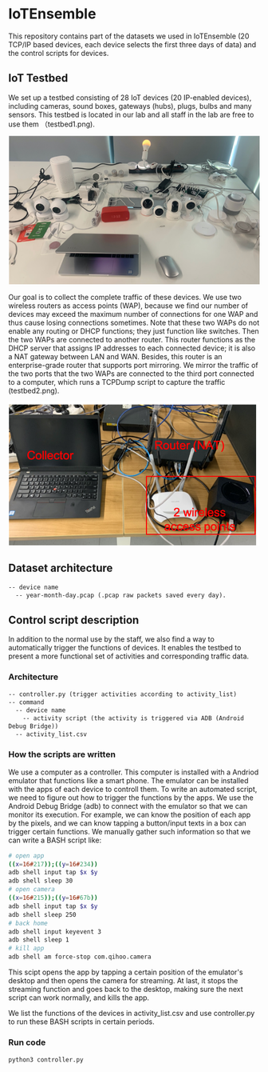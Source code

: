 # IoTEnsemble
This repository contains part of the datasets we used in IoTEnsemble (20 TCP/IP based devices, each device selects the first three days of data) and the control scripts for devices.

## IoT Testbed
We set up a testbed consisting of 28 IoT devices (20 IP-enabled devices), including cameras, sound boxes, gateways (hubs), plugs, bulbs and many sensors. This testbed is located in our lab and all staff in the lab are free to use them （testbed1.png).

![contents](testbed1.png)

Our goal is to collect the complete traffic of these devices. We use two wireless routers as access points (WAP), because we find our number of devices may exceed the maximum number of connections for one WAP and thus cause losing connections sometimes. Note that these two WAPs do not enable any routing or DHCP functions; they just function like switches. Then the two WAPs are connected to another router. This router functions as the DHCP server that assigns IP addresses to each connected device; it is also a NAT gateway between LAN and WAN. Besides, this router is an enterprise-grade router that supports port mirroring. We mirror the traffic of the two ports that the two WAPs are connected to the third port connected to a computer, which runs a TCPDump script to capture the traffic (testbed2.png).

![contents](testbed2.png)


## Dataset architecture
```
-- device name
  -- year-month-day.pcap (.pcap raw packets saved every day).
```
## Control script description
In addition to the normal use by the staff, we also find a way to automatically trigger the functions of devices. It enables the testbed to present a more functional set of activities and corresponding traffic data.

### Architecture
```
-- controller.py (trigger activities according to activity_list)
-- command
  -- device name
    -- activity script (the activity is triggered via ADB (Android Debug Bridge))
  -- activity_list.csv
```

### How the scripts are written
We use a computer as a controller. This computer is installed with a Andriod emulator that functions like a smart phone. The emulator can be installed with the apps of each device to controll them. To write an automated script, we need to figure out how to trigger the functions by the apps. We use the Android Debug Bridge (adb) to connect with the emulator so that we can monitor its execution. For example, we can know the position of each app by the pixels, and we can know tapping a button/input texts in a box can trigger certain functions. We manually gather such information so that we can write a BASH script like:

```sh
# open app
((x=16#217));((y=16#234))
adb shell input tap $x $y
adb shell sleep 30
# open camera
((x=16#215));((y=16#67b))
adb shell input tap $x $y
adb shell sleep 250
# back home
adb shell input keyevent 3
adb shell sleep 1
# kill app
adb shell am force-stop com.qihoo.camera
```
This scipt opens the app by tapping a certain position of the emulator's desktop and then opens the camera for streaming. At last, it stops the streaming function and goes back to the desktop, making sure the next script can work normally, and kills the app.

We list the functions of the devices in activity_list.csv and use controller.py to run these BASH scripts in certain periods.

### Run code
```sh
python3 controller.py
```
